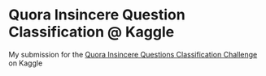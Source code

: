 # Quora Insincere Question Classification @ Kaggle
My submission for the [Quora Insincere Questions Classification Challenge](https://www.kaggle.com/c/quora-insincere-questions-classification) on Kaggle

